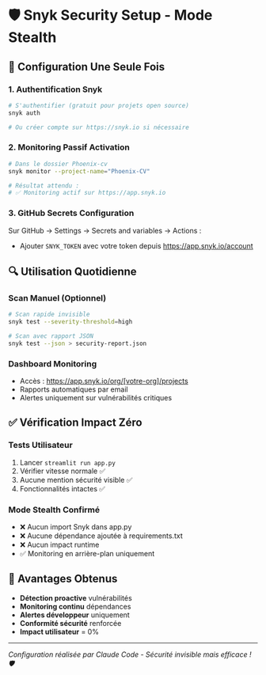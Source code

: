 # 🛡️ Snyk Security Setup - Mode Stealth

## 🚀 Configuration Une Seule Fois

### 1. Authentification Snyk
```bash
# S'authentifier (gratuit pour projets open source)
snyk auth

# Ou créer compte sur https://snyk.io si nécessaire
```

### 2. Monitoring Passif Activation
```bash
# Dans le dossier Phoenix-cv
snyk monitor --project-name="Phoenix-CV"

# Résultat attendu : 
# ✅ Monitoring actif sur https://app.snyk.io
```

### 3. GitHub Secrets Configuration
Sur GitHub → Settings → Secrets and variables → Actions :
- Ajouter `SNYK_TOKEN` avec votre token depuis https://app.snyk.io/account

## 🔍 Utilisation Quotidienne

### Scan Manuel (Optionnel)
```bash
# Scan rapide invisible
snyk test --severity-threshold=high

# Scan avec rapport JSON
snyk test --json > security-report.json
```

### Dashboard Monitoring
- Accès : https://app.snyk.io/org/[votre-org]/projects
- Rapports automatiques par email
- Alertes uniquement sur vulnérabilités critiques

## ✅ Vérification Impact Zéro

### Tests Utilisateur
1. Lancer `streamlit run app.py`
2. Vérifier vitesse normale ✅
3. Aucune mention sécurité visible ✅
4. Fonctionnalités intactes ✅

### Mode Stealth Confirmé
- ❌ Aucun import Snyk dans app.py
- ❌ Aucune dépendance ajoutée à requirements.txt  
- ❌ Aucun impact runtime
- ✅ Monitoring en arrière-plan uniquement

## 🎯 Avantages Obtenus

- **Détection proactive** vulnérabilités
- **Monitoring continu** dépendances
- **Alertes développeur** uniquement
- **Conformité sécurité** renforcée
- **Impact utilisateur** = 0%

---
*Configuration réalisée par Claude Code - Sécurité invisible mais efficace ! 🛡️*